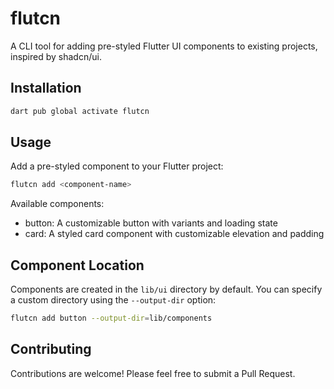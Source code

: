 # flutcn

A CLI tool for adding pre-styled Flutter UI components to existing projects, inspired by shadcn/ui.

## Installation

```bash
dart pub global activate flutcn
```

## Usage

Add a pre-styled component to your Flutter project:

```bash
flutcn add <component-name>
```

Available components:
- button: A customizable button with variants and loading state
- card: A styled card component with customizable elevation and padding

## Component Location

Components are created in the `lib/ui` directory by default. You can specify a custom directory using the `--output-dir` option:

```bash
flutcn add button --output-dir=lib/components
```

## Contributing

Contributions are welcome! Please feel free to submit a Pull Request.